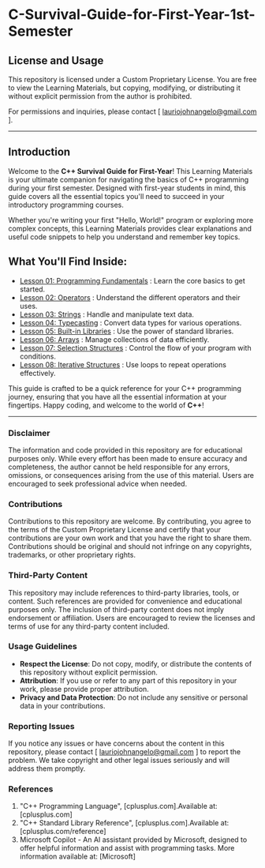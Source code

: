 # C-Survival-Guide-for-First-Year-1st-Semester

## License and Usage

This repository is licensed under a Custom Proprietary License. You are free to view the Learning Materials, but copying, modifying, or distributing it without explicit permission from the author is prohibited.

For permissions and inquiries, please contact [ lauriojohnangelo@gmail.com ].

---

## Introduction

Welcome to the **C++ Survival Guide for First-Year**! This Learning Materials is your ultimate companion for navigating the basics of C++ programming during your first semester. Designed with first-year students in mind, this guide covers all the essential topics you'll need to succeed in your introductory programming courses.

Whether you're writing your first "Hello, World!" program or exploring more complex concepts, this Learning Materials provides clear explanations and useful code snippets to help you understand and remember key topics.

## What You'll Find Inside:
- [Lesson 01: Programming Fundamentals](./Lesson01/Topic01.md) : Learn the core basics to get started.
- [Lesson 02: Operators](./Lesson02/Topic01.md) : Understand the different operators and their uses.
- [Lesson 03: Strings](./Lesson03/Topic01.md) : Handle and manipulate text data.
- [Lesson 04: Typecasting](./Lesson04/Topic01.md) : Convert data types for various operations.
- [Lesson 05: Built-in Libraries]() : Use the power of standard libraries.
- [Lesson 06: Arrays]() : Manage collections of data efficiently.
- [Lesson 07: Selection Structures]() : Control the flow of your program with conditions.
- [Lesson 08: Iterative Structures]() : Use loops to repeat operations effectively.

This guide is crafted to be a quick reference for your C++ programming journey, ensuring that you have all the essential information at your fingertips. Happy coding, and welcome to the world of **C++**!

---

### Disclaimer
The information and code provided in this repository are for educational purposes only. While every effort has been made to ensure accuracy and completeness, the author cannot be held responsible for any errors, omissions, or consequences arising from the use of this material. Users are encouraged to seek professional advice when needed.

### Contributions
Contributions to this repository are welcome. By contributing, you agree to the terms of the Custom Proprietary License and certify that your contributions are your own work and that you have the right to share them. Contributions should be original and should not infringe on any copyrights, trademarks, or other proprietary rights.

### Third-Party Content
This repository may include references to third-party libraries, tools, or content. Such references are provided for convenience and educational purposes only. The inclusion of third-party content does not imply endorsement or affiliation. Users are encouraged to review the licenses and terms of use for any third-party content included.

### Usage Guidelines
  - **Respect the License**: Do not copy, modify, or distribute the contents of this repository without explicit permission.
  - **Attribution**: If you use or refer to any part of this repository in your work, please provide proper attribution.
  - **Privacy and Data Protection**: Do not include any sensitive or personal data in your contributions.

### Reporting Issues
If you notice any issues or have concerns about the content in this repository, please contact [ lauriojohnangelo@gmail.com ] to report the problem. We take copyright and other legal issues seriously and will address them promptly.

### References
1. "C++ Programming Language", [cplusplus.com].Available at: [cplusplus.com]
2. "C++ Standard Library Reference", [cplusplus.com].Available at: [cplusplus.com/reference]
3. Microsoft Copilot - An AI assistant provided by Microsoft, designed to offer helpful information and assist with programming tasks. More information available at: [Microsoft]

